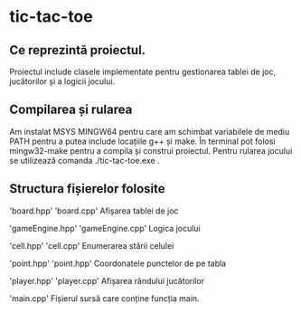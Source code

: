 # tic-tac-toe

## Ce reprezintă proiectul.
Proiectul include clasele implementate pentru gestionarea tablei de joc, jucătorilor și a logicii jocului.

## Compilarea și rularea
Am instalat MSYS MINGW64 pentru care am schimbat variabilele de mediu PATH pentru a putea include locațiile g++ și make. În terminal pot folosi mingw32-make pentru a compila și construi proiectul. Pentru rularea jocului se utilizează comanda ./tic-tac-toe.exe .

## Structura fișierelor folosite
'board.hpp' 'board.cpp' Afișarea tablei de joc

'gameEngine.hpp' 'gameEngine.cpp' Logica jocului

'cell.hpp' 'cell.cpp' Enumerarea stării celulei

'point.hpp' 'point.hpp' Coordonatele punctelor de pe tabla

'player.hpp' 'player.cpp' Afișarea rândului jucătorilor

'main.cpp' Fișierul sursă care conține funcția main.
